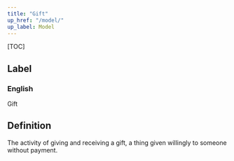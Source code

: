 ```yaml
---
title: "Gift"
up_href: "/model/"
up_label: Model
---
```


[TOC]

## Label

### English
Gift


## Definition
The activity of giving and receiving a gift, a thing given willingly to someone without payment. 


    
